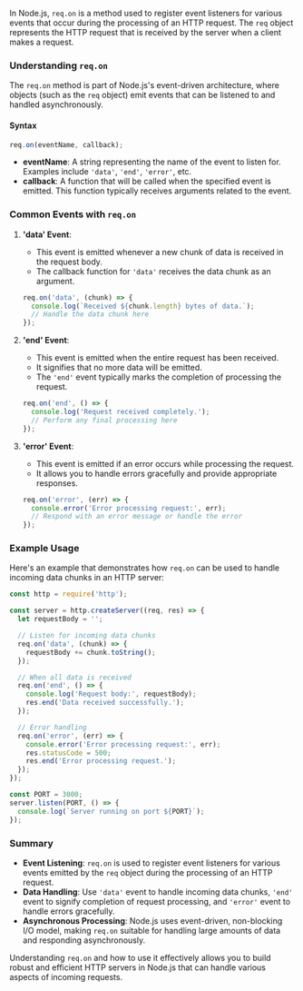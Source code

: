 In Node.js, `req.on` is a method used to register event listeners for various events that occur during the processing of an HTTP request. The `req` object represents the HTTP request that is received by the server when a client makes a request.

### Understanding `req.on`

The `req.on` method is part of Node.js's event-driven architecture, where objects (such as the `req` object) emit events that can be listened to and handled asynchronously.

#### Syntax

```javascript
req.on(eventName, callback);
```

- **eventName**: A string representing the name of the event to listen for. Examples include `'data'`, `'end'`, `'error'`, etc.
- **callback**: A function that will be called when the specified event is emitted. This function typically receives arguments related to the event.

### Common Events with `req.on`

1. **'data' Event**:

   - This event is emitted whenever a new chunk of data is received in the request body.
   - The callback function for `'data'` receives the data chunk as an argument.

   ```javascript
   req.on('data', (chunk) => {
     console.log(`Received ${chunk.length} bytes of data.`);
     // Handle the data chunk here
   });
   ```

2. **'end' Event**:

   - This event is emitted when the entire request has been received.
   - It signifies that no more data will be emitted.
   - The `'end'` event typically marks the completion of processing the request.

   ```javascript
   req.on('end', () => {
     console.log('Request received completely.');
     // Perform any final processing here
   });
   ```

3. **'error' Event**:

   - This event is emitted if an error occurs while processing the request.
   - It allows you to handle errors gracefully and provide appropriate responses.

   ```javascript
   req.on('error', (err) => {
     console.error('Error processing request:', err);
     // Respond with an error message or handle the error
   });
   ```

### Example Usage

Here's an example that demonstrates how `req.on` can be used to handle incoming data chunks in an HTTP server:

```javascript
const http = require('http');

const server = http.createServer((req, res) => {
  let requestBody = '';

  // Listen for incoming data chunks
  req.on('data', (chunk) => {
    requestBody += chunk.toString();
  });

  // When all data is received
  req.on('end', () => {
    console.log('Request body:', requestBody);
    res.end('Data received successfully.');
  });

  // Error handling
  req.on('error', (err) => {
    console.error('Error processing request:', err);
    res.statusCode = 500;
    res.end('Error processing request.');
  });
});

const PORT = 3000;
server.listen(PORT, () => {
  console.log(`Server running on port ${PORT}`);
});
```

### Summary

- **Event Listening**: `req.on` is used to register event listeners for various events emitted by the `req` object during the processing of an HTTP request.
- **Data Handling**: Use `'data'` event to handle incoming data chunks, `'end'` event to signify completion of request processing, and `'error'` event to handle errors gracefully.
- **Asynchronous Processing**: Node.js uses event-driven, non-blocking I/O model, making `req.on` suitable for handling large amounts of data and responding asynchronously.

Understanding `req.on` and how to use it effectively allows you to build robust and efficient HTTP servers in Node.js that can handle various aspects of incoming requests.
